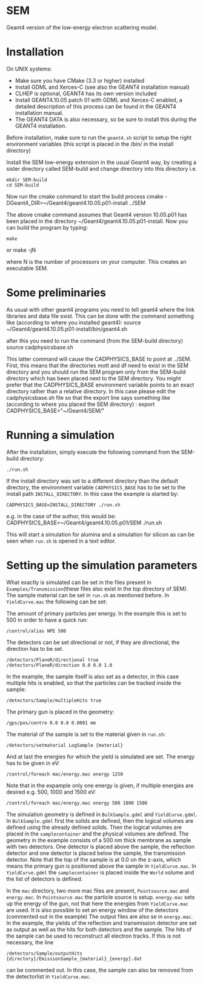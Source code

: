 # SEM
Geant4 version of the low-energy electron scattering model.

# Installation
On UNIX systems:
* Make sure you have CMake (3.3 or higher) installed
* Install GDML and Xerces-C (see also the GEANT4 installation manual)
* CLHEP is optional, GEANT4 has its own version included
* Install GEANT4.10.05 patch 01 with GDML and Xerces-C enabled, a detailed description of this process can be found in the GEANT4 installation manual.
* The GEANT4 DATA is also necessary, so be sure to install this during the GEANT4 installation.

Before installation, make sure to run the `geant4.sh` script to setup the right environment variables (this script is placed in the /bin/ in the install directory)

Install the SEM low-energy extension in the usual Geant4 way, by creating a sister directory called SEM-build and change directory into this directory i.e.

    mkdir SEM-build
    cd SEM-build

Now run the cmake command to start the build process
cmake -DGeant4_DIR=~/Geant4/geant4.10.05.p01-install ../SEM

The above cmake command assumes that Geant4 version 10.05.p01 has been placed in the directory ~/Geant4/geant4.10.05.p01-install.
Now you can build the program by typing:

    make

or
    make -jN

where N is the number of processors on your computer. This creates an executable SEM.


# Some preliminaries
As usual with other geant4 programs you need to tell geant4 where the link libraries and data file exist. This can be
done with the command something like (according to where you installed geant4):
source ~/Geant4/geant4.10.05.p01-install/bin/geant4.sh 

after this you need to run the command (from the SEM-build directory)
source cadphysicsbase.sh

This latter command will cause the CADPHYSICS_BASE to point at ../SEM. First, this means that the directories mott and df need to exist in the SEM directory and you should run the SEM program only from the SEM-build directory which has been placed next to the SEM directory.
You might prefer that the CADPHYSICS_BASE environment variable points to an exact directory rather than a relative directory. In this case please edit the cadphysicsbase.sh file so that the export line says something like (according to where you placed the SEM directory) :
export CADPHYSICS_BASE="~/Geant4/SEM/"

# Running a simulation
After the installation, simply execute the following command from the SEM-build directory:
 
    ./run.sh

If the install directory was set to a different directory than the default directory, the environment variable `CADPHYSICS_BASE` has to be set to the install path `INSTALL_DIRECTORY`. In this case the example is started by:

    CADPHYSICS_BASE=INSTALL_DIRECTORY ./run.sh

e.g. in the case of the author, this would be:
    CADPHYSICS_BASE=~/Geant4/geant4.10.05.p01/SEM ./run.sh

This will start a simulation for alumina and a simulation for silicon as can be seen when `run.sh` is opened in a text editor.

# Setting up the simulation parameters
What exactly is simulated can be set in the files present in `Examples/Transmission`(these files also exist in the top directory of SEM). The sample material can be set in `run.sh` as mentioned before.
In `YieldCurve.mac` the following can be set:

The amount of primary particles per energy. In the example this is set to 500 in order to have a quick run:

    /control/alias NPE 500

The detectors can be set directional or not, if they are directional, the direction has to be set.

    /detectors/PlaneR/directional true
    /detectors/PlaneR/direction 0.0 0.0 1.0

In the example, the sample itself is also set as a detector, in this case multiple hits is enabled, so that the particles can be tracked inside the sample:

    /detectors/Sample/multipleHits true

The primary gun is placed in the geometry:

    /gps/pos/centre 0.0 0.0 0.0001 mm

The material of the sample is set to the material given in `run.sh`:

    /detectors/setmaterial LogSample {material}
And at last the energies for which the yield is simulated are set. The energy has to be given in eV:

    /control/foreach mac/energy.mac energy 1250
Note that in the expample only one energy is given, if multiple energies are desired e.g. 500, 1000 and 1500 eV:

    /control/foreach mac/energy.mac energy 500 1000 1500

The simulation geometry is defined in `BulkSample.gdml` and `YieldCurve.gdml`.
In `BulkSample.gdml` first the solids are defined, then the logical volumes are defined using the already defined solids. Then the logical volumes are placed in the `samplecontainer` and the physical volumes are defined.
The geometry in the example consists of a 500 nm thick membrane as sample with two detectors. One detector is placed above the sample, the reflection detector and one detector is placed below the sample, the transmission detector. Note that the top of the sample is at 0.0 on the z-axis, which means the primary gun is positioned above the sample in `YieldCurve.mac`.
In `YieldCurve.gdml` the `samplecontainer` is placed inside the `World` volume and the list of detectors is defined.

In the `mac` directory, two more mac files are present, `Pointsource.mac` and `energy.mac`.
In `Pointsource.mac` the particle source is setup.
`energy.mac` sets up the energy of the gun, not that here the energies from `YieldCurve.mac` are used.
It is also possible to set an energy window of the detectors (commented out in the example)
The output files are also se in `energy.mac`. In the example, the yields of the reflection and transmission detector are set as output as well as the hits for both detectors and the sample.
The hits of the sample can be used to reconstruct all electron tracks. If this is not necessary, the line

    /detectors/Sample/outputHits {directory}/EmissionSample_{material}_{energy}.dat
can be commented out. In this case, the sample can also be removed from the detectorlist in `YieldCurve.mac`.

